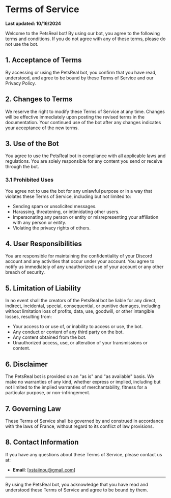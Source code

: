# Terms of Service

**Last updated: 10/16/2024**

Welcome to the PetsReal bot! By using our bot, you agree to the following terms and conditions. If you do not agree with any of these terms, please do not use the bot.

## 1. Acceptance of Terms

By accessing or using the PetsReal bot, you confirm that you have read, understood, and agree to be bound by these Terms of Service and our Privacy Policy. 

## 2. Changes to Terms

We reserve the right to modify these Terms of Service at any time. Changes will be effective immediately upon posting the revised terms in the documentation. Your continued use of the bot after any changes indicates your acceptance of the new terms.

## 3. Use of the Bot

You agree to use the PetsReal bot in compliance with all applicable laws and regulations. You are solely responsible for any content you send or receive through the bot.

### 3.1 Prohibited Uses

You agree not to use the bot for any unlawful purpose or in a way that violates these Terms of Service, including but not limited to:

- Sending spam or unsolicited messages.
- Harassing, threatening, or intimidating other users.
- Impersonating any person or entity or misrepresenting your affiliation with any person or entity.
- Violating the privacy rights of others.

## 4. User Responsibilities

You are responsible for maintaining the confidentiality of your Discord account and any activities that occur under your account. You agree to notify us immediately of any unauthorized use of your account or any other breach of security.

## 5. Limitation of Liability

In no event shall the creators of the PetsReal bot be liable for any direct, indirect, incidental, special, consequential, or punitive damages, including without limitation loss of profits, data, use, goodwill, or other intangible losses, resulting from:

- Your access to or use of, or inability to access or use, the bot.
- Any conduct or content of any third party on the bot.
- Any content obtained from the bot.
- Unauthorized access, use, or alteration of your transmissions or content.

## 6. Disclaimer

The PetsReal bot is provided on an "as is" and "as available" basis. We make no warranties of any kind, whether express or implied, including but not limited to the implied warranties of merchantability, fitness for a particular purpose, or non-infringement.

## 7. Governing Law

These Terms of Service shall be governed by and construed in accordance with the laws of France, without regard to its conflict of law provisions.

## 8. Contact Information

If you have any questions about these Terms of Service, please contact us at:

- **Email**: [xstaiinou@gmail.com]

---

By using the PetsReal bot, you acknowledge that you have read and understood these Terms of Service and agree to be bound by them.
